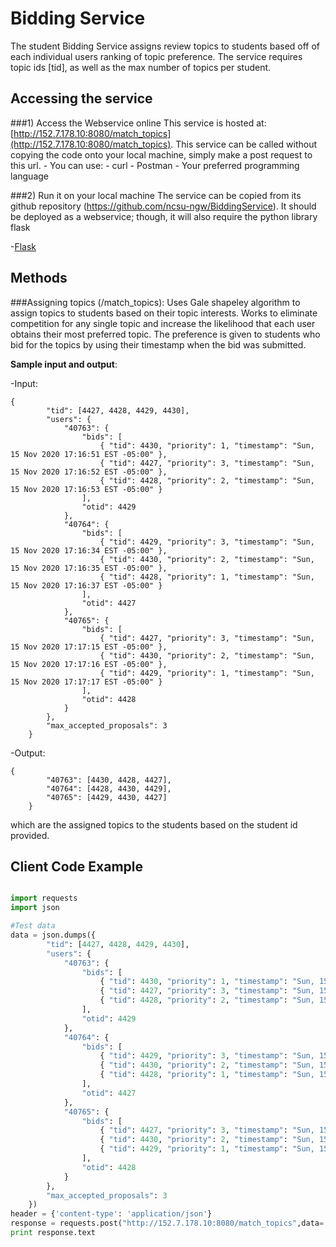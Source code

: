# Bidding Service

The student Bidding Service assigns review topics to students based off of each individual users ranking of topic preference. The service requires topic ids [tid], as well as the max number of topics per student.

Accessing the service
------------------

###1) Access the Webservice online
This service is hosted at: [http://152.7.178.10:8080/match_topics](http://152.7.178.10:8080/match_topics). This service can be called without copying the code onto your local machine, simply make a post request to this url.
        - You can use:
                - curl
                - Postman
                - Your preferred programming language

###2) Run it on your local machine
The service can be copied from its github repository (https://github.com/ncsu-ngw/BiddingService). It should be deployed as a webservice; though, it will also require the python library flask

-[Flask](https://pypi.python.org/pypi/Flask)

Methods
------------------

###Assigning topics (/match_topics):
Uses Gale shapeley algorithm to assign topics to students based on their topic interests. Works to eliminate competition for any single topic and increase the likelihood that each user obtains their most preferred topic. The preference is given to students who bid for the topics by using their timestamp when the bid was submitted.

**Sample input and output**:

-Input: 
```
{
        "tid": [4427, 4428, 4429, 4430],
        "users": {
            "40763": {
                "bids": [
                    { "tid": 4430, "priority": 1, "timestamp": "Sun, 15 Nov 2020 17:16:51 EST -05:00" },
                    { "tid": 4427, "priority": 3, "timestamp": "Sun, 15 Nov 2020 17:16:52 EST -05:00" },
                    { "tid": 4428, "priority": 2, "timestamp": "Sun, 15 Nov 2020 17:16:53 EST -05:00" }
                ],
                "otid": 4429
            },
            "40764": {
                "bids": [
                    { "tid": 4429, "priority": 3, "timestamp": "Sun, 15 Nov 2020 17:16:34 EST -05:00" },
                    { "tid": 4430, "priority": 2, "timestamp": "Sun, 15 Nov 2020 17:16:35 EST -05:00" },
                    { "tid": 4428, "priority": 1, "timestamp": "Sun, 15 Nov 2020 17:16:37 EST -05:00" }
                ],
                "otid": 4427
            },
            "40765": {
                "bids": [
                    { "tid": 4427, "priority": 3, "timestamp": "Sun, 15 Nov 2020 17:17:15 EST -05:00" },
                    { "tid": 4430, "priority": 2, "timestamp": "Sun, 15 Nov 2020 17:17:16 EST -05:00" },
                    { "tid": 4429, "priority": 1, "timestamp": "Sun, 15 Nov 2020 17:17:17 EST -05:00" }
                ],
                "otid": 4428
            }
        },
        "max_accepted_proposals": 3
    }
```

-Output: 
```
{
        "40763": [4430, 4428, 4427],
        "40764": [4428, 4430, 4429],
        "40765": [4429, 4430, 4427]
    }
```
which are the assigned topics to the students based on the student id provided.

Client Code Example
------------------

```python

import requests
import json

#Test data
data = json.dumps({
        "tid": [4427, 4428, 4429, 4430],
        "users": {
            "40763": {
                "bids": [
                    { "tid": 4430, "priority": 1, "timestamp": "Sun, 15 Nov 2020 17:16:51 EST -05:00" },
                    { "tid": 4427, "priority": 3, "timestamp": "Sun, 15 Nov 2020 17:16:52 EST -05:00" },
                    { "tid": 4428, "priority": 2, "timestamp": "Sun, 15 Nov 2020 17:16:53 EST -05:00" }
                ],
                "otid": 4429
            },
            "40764": {
                "bids": [
                    { "tid": 4429, "priority": 3, "timestamp": "Sun, 15 Nov 2020 17:16:34 EST -05:00" },
                    { "tid": 4430, "priority": 2, "timestamp": "Sun, 15 Nov 2020 17:16:35 EST -05:00" },
                    { "tid": 4428, "priority": 1, "timestamp": "Sun, 15 Nov 2020 17:16:37 EST -05:00" }
                ],
                "otid": 4427
            },
            "40765": {
                "bids": [
                    { "tid": 4427, "priority": 3, "timestamp": "Sun, 15 Nov 2020 17:17:15 EST -05:00" },
                    { "tid": 4430, "priority": 2, "timestamp": "Sun, 15 Nov 2020 17:17:16 EST -05:00" },
                    { "tid": 4429, "priority": 1, "timestamp": "Sun, 15 Nov 2020 17:17:17 EST -05:00" }
                ],
                "otid": 4428
            }
        },
        "max_accepted_proposals": 3
    })
header = {'content-type': 'application/json'}
response = requests.post("http://152.7.178.10:8080/match_topics",data= data,headers=header)
print response.text
```
